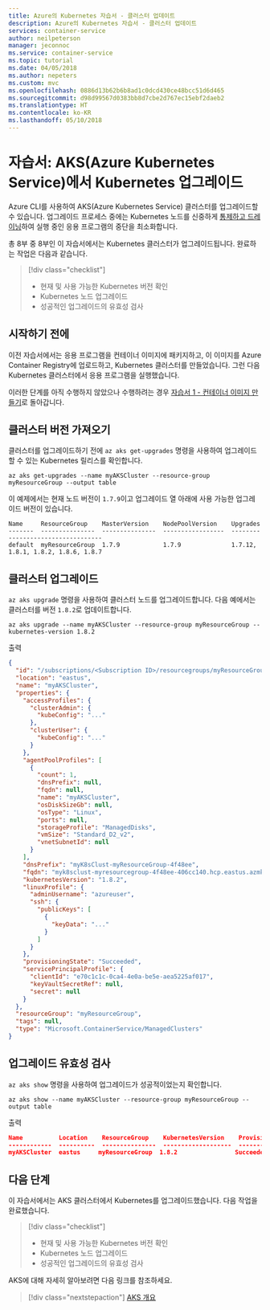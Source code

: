 ```yaml
---
title: Azure의 Kubernetes 자습서 - 클러스터 업데이트
description: Azure의 Kubernetes 자습서 - 클러스터 업데이트
services: container-service
author: neilpeterson
manager: jeconnoc
ms.service: container-service
ms.topic: tutorial
ms.date: 04/05/2018
ms.author: nepeters
ms.custom: mvc
ms.openlocfilehash: 0886d13b62b6b8ad1c0dcd430ce48bcc51d6d465
ms.sourcegitcommit: d98d99567d0383bb8d7cbe2d767ec15ebf2daeb2
ms.translationtype: HT
ms.contentlocale: ko-KR
ms.lasthandoff: 05/10/2018
---
```

# <a name="tutorial-upgrade-kubernetes-in-azure-kubernetes-service-aks"></a>자습서: AKS(Azure Kubernetes Service)에서 Kubernetes 업그레이드

Azure CLI를 사용하여 AKS(Azure Kubernetes Service) 클러스터를 업그레이드할 수 있습니다. 업그레이드 프로세스 중에는 Kubernetes 노드를 신중하게 [통제하고 드레이닝][kubernetes-drain]하여 실행 중인 응용 프로그램의 중단을 최소화합니다.

총 8부 중 8부인 이 자습서에서는 Kubernetes 클러스터가 업그레이드됩니다. 완료하는 작업은 다음과 같습니다.

> [!div class="checklist"]
> * 현재 및 사용 가능한 Kubernetes 버전 확인
> * Kubernetes 노드 업그레이드
> * 성공적인 업그레이드의 유효성 검사

## <a name="before-you-begin"></a>시작하기 전에

이전 자습서에서는 응용 프로그램을 컨테이너 이미지에 패키지하고, 이 이미지를 Azure Container Registry에 업로드하고, Kubernetes 클러스터를 만들었습니다. 그런 다음 Kubernetes 클러스터에서 응용 프로그램을 실행했습니다.

이러한 단계를 아직 수행하지 않았으나 수행하려는 경우 [자습서 1 - 컨테이너 이미지 만들기][aks-tutorial-prepare-app]로 돌아갑니다.


## <a name="get-cluster-versions"></a>클러스터 버전 가져오기

클러스터를 업그레이드하기 전에 `az aks get-upgrades` 명령을 사용하여 업그레이드할 수 있는 Kubernetes 릴리스를 확인합니다.

```azurecli
az aks get-upgrades --name myAKSCluster --resource-group myResourceGroup --output table
```

이 예제에서는 현재 노드 버전이 `1.7.9`이고 업그레이드 열 아래에 사용 가능한 업그레이드 버전이 있습니다.

```
Name     ResourceGroup    MasterVersion    NodePoolVersion    Upgrades
-------  ---------------  ---------------  -----------------  ----------------------------------
default  myResourceGroup  1.7.9            1.7.9              1.7.12, 1.8.1, 1.8.2, 1.8.6, 1.8.7
```

## <a name="upgrade-cluster"></a>클러스터 업그레이드

`az aks upgrade` 명령을 사용하여 클러스터 노드를 업그레이드합니다. 다음 예에서는 클러스터를 버전 `1.8.2`로 업데이트합니다.

```azurecli
az aks upgrade --name myAKSCluster --resource-group myResourceGroup --kubernetes-version 1.8.2
```

출력

```json
{
  "id": "/subscriptions/<Subscription ID>/resourcegroups/myResourceGroup/providers/Microsoft.ContainerService/managedClusters/myAKSCluster",
  "location": "eastus",
  "name": "myAKSCluster",
  "properties": {
    "accessProfiles": {
      "clusterAdmin": {
        "kubeConfig": "..."
      },
      "clusterUser": {
        "kubeConfig": "..."
      }
    },
    "agentPoolProfiles": [
      {
        "count": 1,
        "dnsPrefix": null,
        "fqdn": null,
        "name": "myAKSCluster",
        "osDiskSizeGb": null,
        "osType": "Linux",
        "ports": null,
        "storageProfile": "ManagedDisks",
        "vmSize": "Standard_D2_v2",
        "vnetSubnetId": null
      }
    ],
    "dnsPrefix": "myK8sClust-myResourceGroup-4f48ee",
    "fqdn": "myk8sclust-myresourcegroup-4f48ee-406cc140.hcp.eastus.azmk8s.io",
    "kubernetesVersion": "1.8.2",
    "linuxProfile": {
      "adminUsername": "azureuser",
      "ssh": {
        "publicKeys": [
          {
            "keyData": "..."
          }
        ]
      }
    },
    "provisioningState": "Succeeded",
    "servicePrincipalProfile": {
      "clientId": "e70c1c1c-0ca4-4e0a-be5e-aea5225af017",
      "keyVaultSecretRef": null,
      "secret": null
    }
  },
  "resourceGroup": "myResourceGroup",
  "tags": null,
  "type": "Microsoft.ContainerService/ManagedClusters"
}
```

## <a name="validate-upgrade"></a>업그레이드 유효성 검사

`az aks show` 명령을 사용하여 업그레이드가 성공적이었는지 확인합니다.

```azurecli
az aks show --name myAKSCluster --resource-group myResourceGroup --output table
```

출력

```json
Name          Location    ResourceGroup    KubernetesVersion    ProvisioningState    Fqdn
------------  ----------  ---------------  -------------------  -------------------  ----------------------------------------------------------------
myAKSCluster  eastus     myResourceGroup  1.8.2                Succeeded            myk8sclust-myresourcegroup-3762d8-2f6ca801.hcp.eastus.azmk8s.io
```

## <a name="next-steps"></a>다음 단계

이 자습서에서는 AKS 클러스터에서 Kubernetes를 업그레이드했습니다. 다음 작업을 완료했습니다.

> [!div class="checklist"]
> * 현재 및 사용 가능한 Kubernetes 버전 확인
> * Kubernetes 노드 업그레이드
> * 성공적인 업그레이드의 유효성 검사

AKS에 대해 자세히 알아보려면 다음 링크를 참조하세요.

> [!div class="nextstepaction"]
> [AKS 개요][aks-intro]

<!-- LINKS - external -->
[kubernetes-drain]: https://kubernetes.io/docs/tasks/administer-cluster/safely-drain-node/

<!-- LINKS - internal -->
[aks-intro]: ./intro-kubernetes.md
[aks-tutorial-prepare-app]: ./tutorial-kubernetes-prepare-app.md